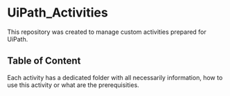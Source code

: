 # UiPath_Activities
This repository was created to manage custom activities prepared for UiPath.

## Table of Content
Each activity has a dedicated folder with all necessarily information, how to use this activity or what are the prerequisities. 
